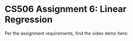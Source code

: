 # CS506 Assignment 6: Linear Regression

Per the assignment requirements, find the video demo here: 
